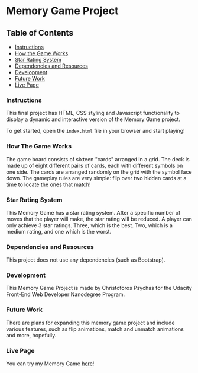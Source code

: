 # Memory Game Project

## Table of Contents

* [Instructions](#instructions)
* [How the Game Works](#how-the-game-works)
* [Star Rating System](#star-rating-system)
* [Dependencies and Resources](#dependencies-and-resources)
* [Development](#development)
* [Future Work](#future-work)
* [Live Page](#live-page)



### Instructions

This final project has HTML, CSS styling and Javascript functionality to display a dynamic and interactive version of the Memory Game project. 

To get started, open the `index.html` file in your browser and start playing!

### How The Game Works

The game board consists of sixteen "cards" arranged in a grid. The deck is made up of eight different pairs of cards, each with different symbols on one side. The cards are arranged randomly on the grid with the symbol face down. The gameplay rules are very simple: flip over two hidden cards at a time to locate the ones that match!

### Star Rating System

This Memory Game has a star rating system. After a specific number of moves that the player will make, the star rating will be reduced. A player can only achieve 3 star ratings. Three, which is the best. Two, which is a medium rating, and one which is the worst. 

### Dependencies and Resources

This project does not use any dependencies (such as Bootstrap).

### Development

This Memory Game Project is made by Christoforos Psychas for the Udacity Front-End Web Developer Nanodegree Program.

### Future Work

There are plans for expanding this memory game project and include various features, such as flip animations, match and unmatch animations and more, hopefully.

### Live Page

You can try my Memory Game [here](https://christoforospsychas.github.io/Memory-Game/)!
